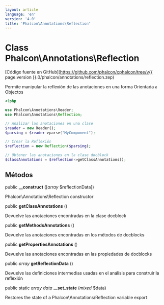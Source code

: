 ```yaml
---
layout: article
language: 'en'
version: '4.0'
title: 'Phalcon\Annotations\Reflection'
---
```

# Class **Phalcon\Annotations\Reflection**

[Código fuente en GitHub](https://github.com/phalcon/cphalcon/tree/v{{ page.version }}.0/phalcon/annotations/reflection.zep)

Permite manipular la reflexión de las anotaciones en una forma Orientada a Objectos

```php
<?php

use Phalcon\Annotations\Reader;
use Phalcon\Annotations\Reflection;

// Analizar las anotaciones en una clase
$reader = new Reader();
$parsing = $reader->parse("MyComponent");

// Crear la Reflexión 
$reflection = new Reflection($parsing);

// Obtener las anotaciones en la clase docblock
$classAnnotations = $reflection->getClassAnnotations();

```

## Métodos

public **__construct** ([*array* $reflectionData])

Phalcon\Annotations\Reflection constructor

public **getClassAnnotations** ()

Devuelve las anotaciones encontradas en la clase docblock

public **getMethodsAnnotations** ()

Devuelve las anotaciones encontradas en los métodos de docblocks

public **getPropertiesAnnotations** ()

Devuelve las anotaciones encontradas en las propiedades de docblocks

public *array* **getReflectionData** ()

Devuelve las definiciones intermedias usadas en el análisis para construir la reflexión

public static *array data* **__set_state** (*mixed* $data)

Restores the state of a Phalcon\Annotations\Reflection variable export